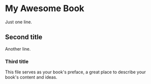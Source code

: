 # My Awesome Book
Just one line.
## Second title
Another line.
### Third title
This file serves as your book's preface, a great place to describe your book's content and ideas.
